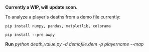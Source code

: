 **Currently a WIP, will update soon.**

To analyze a player's deaths from a demo file currently:
```
pip install numpy, pandas, matplotlib, colorama
```

```
pip install --pre awpy
```
**Run** *python death_value.py -d demofile.dem -p playername --map*
